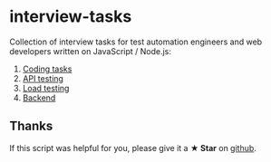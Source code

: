# interview-tasks

Collection of interview tasks for test automation engineers and web developers written on JavaScript / Node.js:

1. [Coding tasks](https://github.com/Marketionist/interview-tasks/tree/master/coding-tasks)
2. [API testing](https://github.com/Marketionist/interview-tasks/tree/master/api-testing)
3. [Load testing](https://github.com/Marketionist/interview-tasks/tree/master/load-testing)
4. [Backend](https://github.com/Marketionist/interview-tasks/tree/master/backend)

## Thanks
If this script was helpful for you, please give it a **★ Star**
on [github](https://github.com/Marketionist/interview-tasks).
